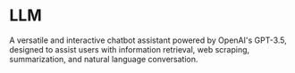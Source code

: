 # LLM
A versatile and interactive chatbot assistant powered by OpenAI's GPT-3.5, designed to assist users with information retrieval, web scraping, summarization, and natural language conversation.
